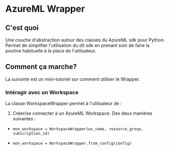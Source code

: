 # AzureML Wrapper

## C'est quoi
Une couche d'abstraction autour des classes du AzureML sdk pour Python. Permet de simplifier l'utilisation du dit sdk en prenant soin de faire la poutine habituelle à la place de l'utilisateur.

## Comment ça marche?
La suivante est un mini-tutoriel sur comment utiliser le Wrapper.

### Intéragir avec un Workspace
La classe WorkspaceWrapper permet à l'utilisateur de :
1. Créer/se connecter à un AzureML Workspace. Des deux manières suivantes :
  - `mon_workspace = WorkspaceWrapper(ws_name, resource_group, subscription_id)`
  - ```config = {"ws_name":ws_name, "resource_group":resource_group, "subscription_id":subscription_id}
    mon_workspace = WorkspaceWrapper.from_config(config)
    ```
